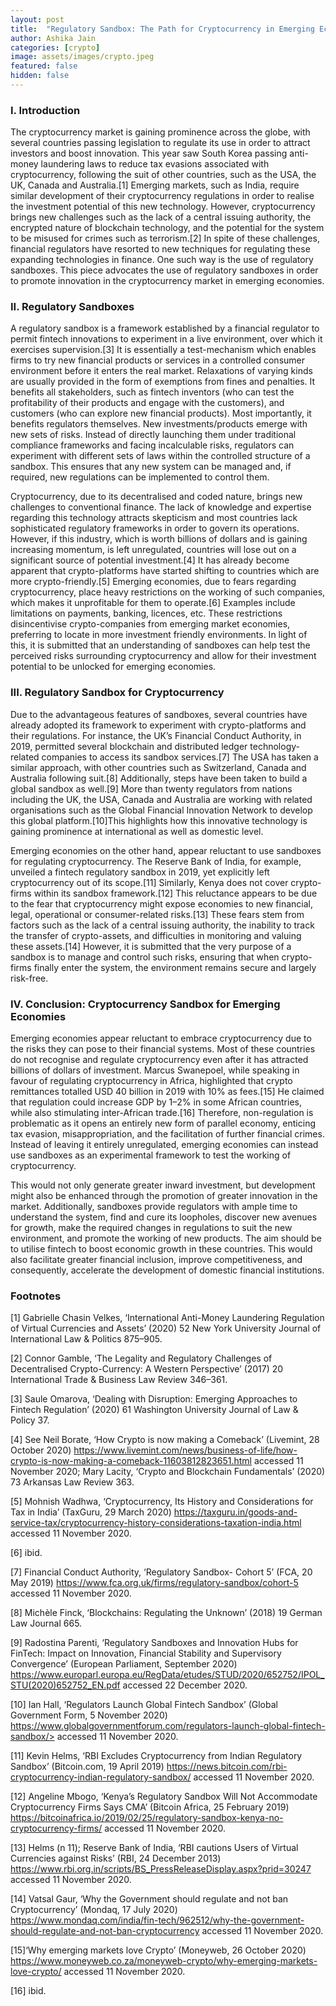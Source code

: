 ```yaml
---
layout: post
title:  "Regulatory Sandbox: The Path for Cryptocurrency in Emerging Economies?"
author: Ashika Jain
categories: [crypto]
image: assets/images/crypto.jpeg
featured: false
hidden: false
---
```

### I. Introduction

The cryptocurrency market is gaining prominence across the globe, with several countries passing legislation to regulate its use in order to attract investors and boost innovation. This year saw South Korea passing anti-money laundering laws to reduce tax evasions associated with cryptocurrency, following the suit of other countries, such as the USA, the UK, Canada and Australia.[1] Emerging markets, such as India, require similar development of their cryptocurrency regulations in order to realise the investment potential of this new technology. However, cryptocurrency brings new challenges such as the lack of a central issuing authority, the encrypted nature of blockchain technology, and the potential for the system to be misused for crimes such as terrorism.[2] In spite of these challenges, financial regulators have resorted to new techniques for regulating these expanding technologies in finance. One such way is the use of regulatory sandboxes. This piece advocates the use of regulatory sandboxes in order to promote innovation in the cryptocurrency market in emerging economies.

### II. Regulatory Sandboxes

A regulatory sandbox is a framework established by a financial regulator to permit fintech innovations to experiment in a live environment, over which it exercises supervision.[3] It is essentially a test-mechanism which enables firms to try new financial products or services in a controlled consumer environment before it enters the real market. Relaxations of varying kinds are usually provided in the form of exemptions from fines and penalties. It benefits all stakeholders, such as fintech inventors (who can test the profitability of their products and engage with the customers), and customers (who can explore new financial products). Most importantly, it benefits regulators themselves. New investments/products emerge with new sets of risks. Instead of directly launching them under traditional compliance frameworks and facing incalculable risks, regulators can experiment with different sets of laws within the controlled structure of a sandbox. This ensures that any new system can be managed and, if required, new regulations can be implemented to control them.

Cryptocurrency, due to its decentralised and coded nature, brings new challenges to conventional finance. The lack of knowledge and expertise regarding this technology attracts skepticism and most countries lack sophisticated regulatory frameworks in order to govern its operations. However, if this industry, which is worth billions of dollars and is gaining increasing momentum, is left unregulated, countries will lose out on a significant source of potential investment.[4] It has already become apparent that crypto-platforms have started shifting to countries which are more crypto-friendly.[5] Emerging economies, due to fears regarding cryptocurrency, place heavy restrictions on the working of such companies, which makes it unprofitable for them to operate.[6] Examples include limitations on payments, banking, licences, etc. These restrictions disincentivise crypto-companies from emerging market economies, preferring to locate in more investment friendly environments. In light of this, it is submitted that an understanding of sandboxes can help test the perceived risks surrounding cryptocurrency and allow for their investment potential to be unlocked for emerging economies.

### III. Regulatory Sandbox for Cryptocurrency

Due to the advantageous features of sandboxes, several countries have already adopted its framework to experiment with crypto-platforms and their regulations. For instance, the UK’s Financial Conduct Authority, in 2019, permitted several blockchain and distributed ledger technology-related companies to access its sandbox services.[7] The USA has taken a similar approach, with other countries such as Switzerland, Canada and Australia following suit.[8] Additionally, steps have been taken to build a global sandbox as well.[9] More than twenty regulators from nations including the UK, the USA, Canada and Australia are working with related organisations such as the Global Financial Innovation Network to develop this global platform.[10]This highlights how this innovative technology is gaining prominence at international as well as domestic level.

Emerging economies on the other hand, appear reluctant to use sandboxes for regulating cryptocurrency. The Reserve Bank of India, for example, unveiled a fintech regulatory sandbox in 2019, yet explicitly left cryptocurrency out of its scope.[11] Similarly, Kenya does not cover crypto-firms within its sandbox framework.[12] This reluctance appears to be due to the fear that cryptocurrency might expose economies to new financial, legal, operational or consumer-related risks.[13] These fears stem from factors such as the lack of a central issuing authority, the inability to track the transfer of crypto-assets, and difficulties in monitoring and valuing these assets.[14] However, it is submitted that the very purpose of a sandbox is to manage and control such risks, ensuring that when crypto-firms finally enter the system, the environment remains secure and largely risk-free.

### IV. Conclusion: Cryptocurrency Sandbox for Emerging Economies

Emerging economies appear reluctant to embrace cryptocurrency due to the risks they can pose to their financial systems. Most of these countries do not recognise and regulate cryptocurrency even after it has attracted billions of dollars of investment. Marcus Swanepoel, while speaking in favour of regulating cryptocurrency in Africa, highlighted that crypto remittances totalled USD 40 billion in 2019 with 10% as fees.[15] He claimed that regulation could increase GDP by 1–2% in some African countries, while also stimulating inter-African trade.[16] Therefore, non-regulation is problematic as it opens an entirely new form of parallel economy, enticing tax evasion, misappropriation, and the facilitation of further financial crimes. Instead of leaving it entirely unregulated, emerging economies can instead use sandboxes as an experimental framework to test the working of cryptocurrency.

This would not only generate greater inward investment, but development might also be enhanced through the promotion of greater innovation in the market. Additionally, sandboxes provide regulators with ample time to understand the system, find and cure its loopholes, discover new avenues for growth, make the required changes in regulations to suit the new environment, and promote the working of new products. The aim should be to utilise fintech to boost economic growth in these countries. This would also facilitate greater financial inclusion, improve competitiveness, and consequently, accelerate the development of domestic financial institutions.

### Footnotes

[1] Gabrielle Chasin Velkes, ‘International Anti-Money Laundering Regulation of Virtual Currencies and Assets’ (2020) 52 New York University Journal of International Law & Politics 875–905.

[2] Connor Gamble, ‘The Legality and Regulatory Challenges of Decentralised Crypto-Currency: A Western Perspective’ (2017) 20 International Trade & Business Law Review 346–361.

[3] Saule Omarova, ‘Dealing with Disruption: Emerging Approaches to Fintech Regulation’ (2020) 61 Washington University Journal of Law & Policy 37.

[4] See Neil Borate, ‘How Crypto is now making a Comeback’ (Livemint, 28 October 2020) <https://www.livemint.com/news/business-of-life/how-crypto-is-now-making-a-comeback-11603812823651.html> accessed 11 November 2020; Mary Lacity, ‘Crypto and Blockchain Fundamentals’ (2020) 73 Arkansas Law Review 363.

[5] Mohnish Wadhwa, ‘Cryptocurrency, Its History and Considerations for Tax in India’ (TaxGuru, 29 March 2020) <https://taxguru.in/goods-and-service-tax/cryptocurrency-history-considerations-taxation-india.html> accessed 11 November 2020.

[6] ibid.

[7] Financial Conduct Authority, ‘Regulatory Sandbox- Cohort 5’ (FCA, 20 May 2019) <https://www.fca.org.uk/firms/regulatory-sandbox/cohort-5> accessed 11 November 2020.

[8] Michèle Finck, ‘Blockchains: Regulating the Unknown’ (2018) 19 German Law Journal 665.

[9] Radostina Parenti, ‘Regulatory Sandboxes and Innovation Hubs for FinTech: Impact on Innovation, Financial Stability and Supervisory Convergence’ (European Parliament, September 2020) <https://www.europarl.europa.eu/RegData/etudes/STUD/2020/652752/IPOL_STU(2020)652752_EN.pdf> accessed 22 December 2020.

[10] Ian Hall, ‘Regulators Launch Global Fintech Sandbox’ (Global Government Form, 5 November 2020) https://www.globalgovernmentforum.com/regulators-launch-global-fintech-sandbox/> accessed 11 November 2020.

[11] Kevin Helms, ‘RBI Excludes Cryptocurrency from Indian Regulatory Sandbox’ (Bitcoin.com, 19 April 2019) <https://news.bitcoin.com/rbi-cryptocurrency-indian-regulatory-sandbox/> accessed 11 November 2020.

[12] Angeline Mbogo, ‘Kenya’s Regulatory Sandbox Will Not Accommodate Cryptocurrency Firms Says CMA’ (Bitcoin Africa, 25 February 2019) <https://bitcoinafrica.io/2019/02/25/regulatory-sandbox-kenya-no-cryptocurrency-firms/> accessed 11 November 2020.

[13] Helms (n 11); Reserve Bank of India, ‘RBI cautions Users of Virtual Currencies against Risks’ (RBI, 24 December 2013) <https://www.rbi.org.in/scripts/BS_PressReleaseDisplay.aspx?prid=30247> accessed 11 November 2020.

[14] Vatsal Gaur, ‘Why the Government should regulate and not ban Cryptocurrency’ (Mondaq, 17 July 2020) <https://www.mondaq.com/india/fin-tech/962512/why-the-government-should-regulate-and-not-ban-cryptocurrency> accessed 11 November 2020.

[15]‘Why emerging markets love Crypto’ (Moneyweb, 26 October 2020) <https://www.moneyweb.co.za/moneyweb-crypto/why-emerging-markets-love-crypto/> accessed 11 November 2020.

[16] ibid.
